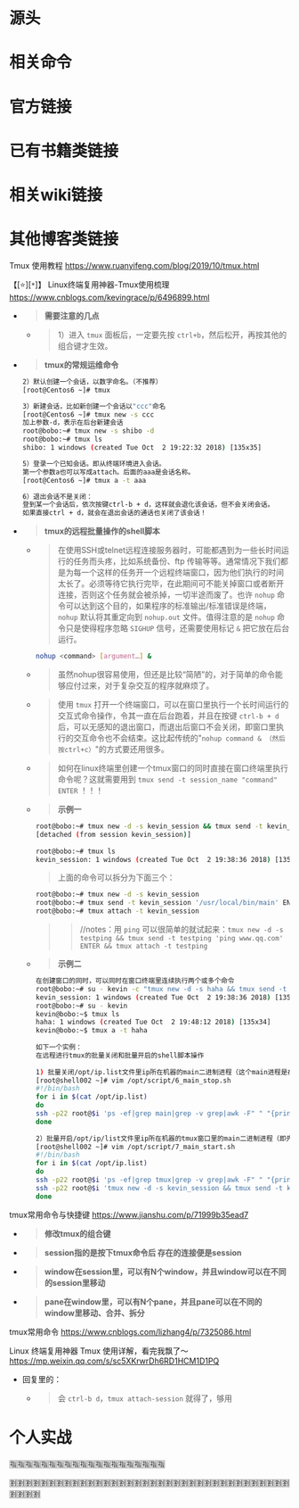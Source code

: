 
# 源头

# 相关命令

# 官方链接

# 已有书籍类链接

# 相关wiki链接

# 其他博客类链接

Tmux 使用教程 https://www.ruanyifeng.com/blog/2019/10/tmux.html

【[:star:][`*`]】 Linux终端复用神器-Tmux使用梳理 https://www.cnblogs.com/kevingrace/p/6496899.html
- > **需要注意的几点**
  * > 1）进入 `tmux` 面板后，一定要先按 `ctrl+b`，然后松开，再按其他的组合键才生效。
- > **tmux的常规运维命令**
  ```sh
  2）默认创建一个会话，以数字命名。（不推荐）
  [root@Centos6 ~]# tmux

  3）新建会话，比如新创建一个会话以"ccc"命名
  [root@Centos6 ~]# tmux new -s ccc
  加上参数-d，表示在后台新建会话
  root@bobo:~# tmux new -s shibo -d
  root@bobo:~# tmux ls
  shibo: 1 windows (created Tue Oct  2 19:22:32 2018) [135x35]

  5）登录一个已知会话。即从终端环境进入会话。
  第一个参数a也可以写成attach。后面的aaa是会话名称。
  [root@Centos6 ~]# tmux a -t aaa 

  6）退出会话不是关闭：
  登到某一个会话后，依次按键ctrl-b + d，这样就会退化该会话，但不会关闭会话。
  如果直接ctrl + d，就会在退出会话的通话也关闭了该会话！
  ```
- > **tmux的远程批量操作的shell脚本**
  * > 在使用SSH或telnet远程连接服务器时，可能都遇到为一些长时间运行的任务而头疼，比如系统备份、ftp 传输等等。通常情况下我们都是为每一个这样的任务开一个远程终端窗口，因为他们执行的时间太长了。必须等待它执行完毕，在此期间可不能关掉窗口或者断开连接，否则这个任务就会被杀掉，一切半途而废了。也许 `nohup` 命令可以达到这个目的，如果程序的标准输出/标准错误是终端，`nohup` 默认将其重定向到 `nohup.out` 文件。值得注意的是 `nohup` 命令只是使得程序忽略 `SIGHUP` 信号，还需要使用标记 `&` 把它放在后台运行。
    ```sh
    nohup <command> [argument…] &
    ```
  * > 虽然nohup很容易使用，但还是比较“简陋”的，对于简单的命令能够应付过来，对于复杂交互的程序就麻烦了。
  * > 使用 `tmux` 打开一个终端窗口，可以在窗口里执行一个长时间运行的交互式命令操作，令其一直在后台跑着，并且在按键 `ctrl-b + d` 后，可以无感知的退出窗口，而退出后窗口不会关闭，即窗口里执行的交互命令也不会结束。这比起传统的"`nohup command & （然后按ctrl+c）`"的方式要还用很多。
  * > 如何在linux终端里创建一个tmux窗口的同时直接在窗口终端里执行命令呢？这就需要用到 `tmux send -t session_name "command" ENTER` ！！！
  * > **示例一**
    ```sh
    root@bobo:~# tmux new -d -s kevin_session && tmux send -t kevin_session '/usr/local/bin/main' ENTER && tmux attach -t kevin_session
    [detached (from session kevin_session)]
       
    root@bobo:~# tmux ls
    kevin_session: 1 windows (created Tue Oct  2 19:38:36 2018) [135x34]
    ```
    > 上面的命令可以拆分为下面三个：
    ```sh
    root@bobo:~# tmux new -d -s kevin_session
    root@bobo:~# tmux send -t kevin_session '/usr/local/bin/main' ENTER
    root@bobo:~# tmux attach -t kevin_session
    ```
    >> //notes：用 `ping` 可以很简单的就试起来：`tmux new -d -s testping && tmux send -t testping 'ping www.qq.com' ENTER && tmux attach -t testping`
  * > **示例二**
    ```sh
    在创建窗口的同时，可以同时在窗口终端里连续执行两个或多个命令
    root@bobo:~# su - kevin -c "tmux new -d -s haha && tmux send -t haha 'ifconfig' ENTER && tmux send -t haha 'hostname' ENTER"
    kevin_session: 1 windows (created Tue Oct  2 19:38:36 2018) [135x34]
    root@bobo:~# su - kevin
    kevin@bobo:~$ tmux ls
    haha: 1 windows (created Tue Oct  2 19:48:12 2018) [135x34]
    kevin@bobo:~$ tmux a -t haha
       
    如下一个实例：
    在远程进行tmux的批量关闭和批量开启的shell脚本操作
       
    1) 批量关闭/opt/ip.list文件里ip所在机器的main二进制进程（这个main进程是在tmux执行的，一直交互执行的那种）
    [root@shell002 ~]# vim /opt/script/6_main_stop.sh
    #!/bin/bash
    for i in $(cat /opt/ip.list)
    do
    ssh -p22 root@$i 'ps -ef|grep main|grep -v grep|awk -F" " "{print $2}"|xargs kill -9 >/dev/null 2>&1'
    done
       
    2）批量开启/opt/ip/list文件里ip所在机器的tmux窗口里的main二进制进程（即先关闭tmux，再创建tmux窗口以及在里面执行main进程）
    [root@shell002 ~]# vim /opt/script/7_main_start.sh
    #!/bin/bash
    for i in $(cat /opt/ip.list)
    do
    ssh -p22 root@$i 'ps -ef|grep tmux|grep -v grep|awk -F" " "{print $2}"|xargs kill -9 >/dev/null 2>&1'
    ssh -p22 root@$i 'tmux new -d -s kevin_session && tmux send -t kevin_session '/usr/local/bin/main' ENTER'
    done
    ```

tmux常用命令与快捷键 https://www.jianshu.com/p/71999b35ead7
- > **修改tmux的组合键**
- > **session指的是按下tmux命令后 存在的连接便是session**
- > **window在session里，可以有N个window，并且window可以在不同的session里移动**
- > **pane在window里，可以有N个pane，并且pane可以在不同的window里移动、合并、拆分**

tmux常用命令 https://www.cnblogs.com/lizhang4/p/7325086.html

Linux 终端复用神器 Tmux 使用详解，看完我飘了～ https://mp.weixin.qq.com/s/sc5XKrwrDh6RD1HCM1D1PQ
- 回复里的：
  * > 会 `ctrl-b d`，`tmux attach-session` 就得了，够用

# 个人实战

:u6307::u6307::u6307::u6307::u6307::u6307::u6307::u6307::u6307::u6307::u6307::u6307::u6307::u6307::u6307::u6307::u6307::u6307::u6307::u6307:

:u5272::u5272::u5272::u5272::u5272::u5272::u5272::u5272::u5272::u5272::u5272::u5272::u5272::u5272::u5272::u5272::u5272::u5272::u5272::u5272::u5272::u5272::u5272::u5272::u5272::u5272::u5272::u5272::u5272::u5272::u5272::u5272::u5272::u5272::u5272::u5272::u5272::u5272::u5272::u5272:
